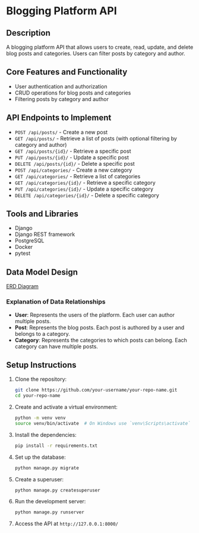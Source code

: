 # Blogging Platform API

## Description

A blogging platform API that allows users to create, read, update, and delete blog posts and categories. Users can filter posts by category and author.

## Core Features and Functionality

- User authentication and authorization
- CRUD operations for blog posts and categories
- Filtering posts by category and author

## API Endpoints to Implement

- `POST /api/posts/` - Create a new post
- `GET /api/posts/` - Retrieve a list of posts (with optional filtering by category and author)
- `GET /api/posts/{id}/` - Retrieve a specific post
- `PUT /api/posts/{id}/` - Update a specific post
- `DELETE /api/posts/{id}/` - Delete a specific post
- `POST /api/categories/` - Create a new category
- `GET /api/categories/` - Retrieve a list of categories
- `GET /api/categories/{id}/` - Retrieve a specific category
- `PUT /api/categories/{id}/` - Update a specific category
- `DELETE /api/categories/{id}/` - Delete a specific category

## Tools and Libraries

- Django
- Django REST framework
- PostgreSQL
- Docker
- pytest

## Data Model Design

[ERD Diagram](https://link-to-your-erd-diagram.com)

### Explanation of Data Relationships

- **User**: Represents the users of the platform. Each user can author multiple posts.
- **Post**: Represents the blog posts. Each post is authored by a user and belongs to a category.
- **Category**: Represents the categories to which posts can belong. Each category can have multiple posts.

## Setup Instructions

1. Clone the repository:
    ```bash
    git clone https://github.com/your-username/your-repo-name.git
    cd your-repo-name
    ```

2. Create and activate a virtual environment:
    ```bash
    python -m venv venv
    source venv/bin/activate  # On Windows use `venv\Scripts\activate`
    ```

3. Install the dependencies:
    ```bash
    pip install -r requirements.txt
    ```

4. Set up the database:
    ```bash
    python manage.py migrate
    ```

5. Create a superuser:
    ```bash
    python manage.py createsuperuser
    ```

6. Run the development server:
    ```bash
    python manage.py runserver
    ```

7. Access the API at `http://127.0.0.1:8000/`
